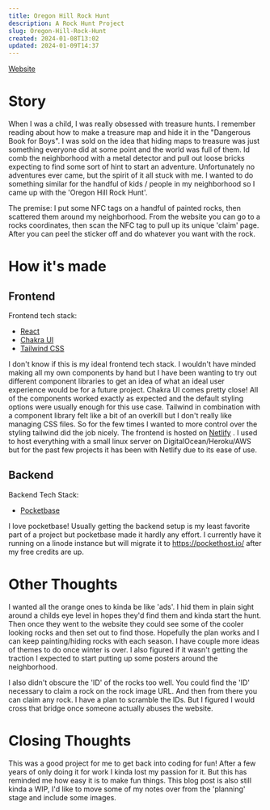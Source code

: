 ```yaml
---
title: Oregon Hill Rock Hunt
description: A Rock Hunt Project
slug: Oregon-Hill-Rock-Hunt
created: 2024-01-08T13:02
updated: 2024-01-09T14:37
---
```


[Website](https://ohrockhunt.love/)
# Story
When I was a child, I was really obsessed with treasure hunts. I remember reading about how to make a treasure map and hide it in the "Dangerous Book for Boys". I was sold on the idea that hiding maps to treasure was just something everyone did at some point and the world was full of them. Id comb the neighborhood with a metal detector and pull out loose bricks expecting to find some sort of hint to start an adventure. Unfortunately no adventures ever came, but the spirit of it all stuck with me. I wanted to do something similar for the handful of kids / people in my neighborhood so I came up with the 'Oregon Hill Rock Hunt'. 

The premise: I put some NFC tags on a handful of painted rocks, then scattered them around my neighborhood. From the website you can go to a rocks coordinates, then scan the NFC tag to pull up its unique 'claim' page. After you can peel the sticker off and do whatever you want with the rock. 

# How it's made
## Frontend
Frontend tech stack:
- [React](https://react.dev/)
- [Chakra UI](https://chakra-ui.com/)
- [Tailwind CSS](https://tailwindcss.com/)

I don't know if this is my ideal frontend tech stack. I wouldn't have minded making all my own components by hand but I have been wanting to try out different component libraries to get an idea of what an ideal user experience would be for a future project. Chakra UI comes pretty close! All of the components worked exactly as expected and the default styling options were usually enough for this use case. Tailwind in combination with a component library felt like a bit of an overkill but I don't really like managing CSS files. So for the few times I wanted to more control over the styling tailwind did the job nicely. The frontend is hosted on [Netlify](https://www.netlify.com/) . I used to host everything with a small linux server on DigitalOcean/Heroku/AWS but for the past few projects it has been with Netlify due to its ease of use.


## Backend
Backend Tech Stack: 
- [Pocketbase](https://pocketbase.io/)

I love pocketbase! Usually getting the backend setup is my least favorite part of a project but pocketbase made it hardly any effort. I currently have it running on a linode instance but will migrate it to https://pockethost.io/ after my free credits are up.


# Other Thoughts
I wanted all the orange ones to kinda be like 'ads'. I hid them in plain sight around a childs eye level in hopes they'd find them and kinda start the hunt. Then once they went to the website they could see some of the cooler looking rocks and then set out to find those. Hopefully the plan works and I can keep painting/hiding rocks with each season. I have couple more ideas of themes to do once winter is over. I also figured if it wasn't getting the traction I expected to start putting up some posters around the neighborhood.

I also didn't obscure the 'ID' of the rocks too well. You could find the 'ID' necessary to claim a rock on the rock image URL. And then from there you can claim any rock. I have a plan to scramble the IDs. But I figured I would cross that bridge once someone actually abuses the website.

# Closing Thoughts
This was a good project for me to get back into coding for fun! After a few years of only doing it for work I kinda lost my passion for it. But this has reminded me how easy it is to make fun things. This blog post is also still kinda a WIP, I'd like to move some of my notes over from the 'planning' stage and include some images.
